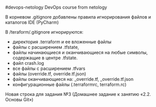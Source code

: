#devops-netology
DevOps course from netology

В корневом .gitignore добавлены правила игнорирования файлов и каталогов IDE (PyCharm)

В /teraform/.gitignore игнорируются:

* директория .terraform и ее вложенные файлы
* файлы с расширением .tfstate, 
* файлы начинающиеся и оканчивающиеся на любые символы, содержащие в центре .tfstate.
* файл crash.log
* все файлы с расширением .tfvars
* файлы (override.tf, override.tf.json)
* файлы оканчивающиеся на: _override.tf, _override.tf.json
* конфигурационные файлы (.terraformrc, terraform.rc)

Новая строка для задания №3 (Домашнее задание к занятию «2.2. Основы Git»)
